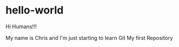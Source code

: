 # hello-world

Hi Humans!!!

My name is Chris and I'm just starting to learn Git
My first Repository
